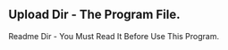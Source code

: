 
Upload Dir - The Program File.
---------------------------------
Readme Dir - You Must Read It Before Use This Program.
